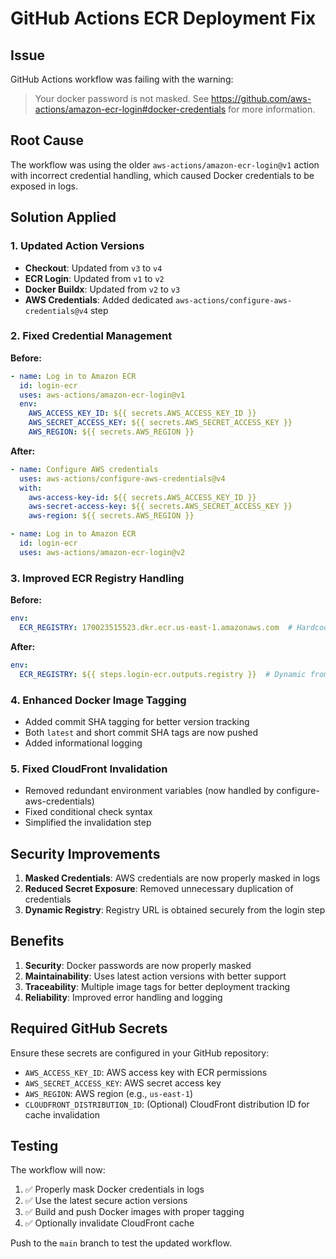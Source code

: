 # GitHub Actions ECR Deployment Fix

## Issue
GitHub Actions workflow was failing with the warning:
> Your docker password is not masked. See https://github.com/aws-actions/amazon-ecr-login#docker-credentials for more information.

## Root Cause
The workflow was using the older `aws-actions/amazon-ecr-login@v1` action with incorrect credential handling, which caused Docker credentials to be exposed in logs.

## Solution Applied

### 1. Updated Action Versions
- **Checkout**: Updated from `v3` to `v4`
- **ECR Login**: Updated from `v1` to `v2` 
- **Docker Buildx**: Updated from `v2` to `v3`
- **AWS Credentials**: Added dedicated `aws-actions/configure-aws-credentials@v4` step

### 2. Fixed Credential Management
**Before:**
```yaml
- name: Log in to Amazon ECR
  id: login-ecr
  uses: aws-actions/amazon-ecr-login@v1
  env:
    AWS_ACCESS_KEY_ID: ${{ secrets.AWS_ACCESS_KEY_ID }}
    AWS_SECRET_ACCESS_KEY: ${{ secrets.AWS_SECRET_ACCESS_KEY }}
    AWS_REGION: ${{ secrets.AWS_REGION }}
```

**After:**
```yaml
- name: Configure AWS credentials
  uses: aws-actions/configure-aws-credentials@v4
  with:
    aws-access-key-id: ${{ secrets.AWS_ACCESS_KEY_ID }}
    aws-secret-access-key: ${{ secrets.AWS_SECRET_ACCESS_KEY }}
    aws-region: ${{ secrets.AWS_REGION }}

- name: Log in to Amazon ECR
  id: login-ecr
  uses: aws-actions/amazon-ecr-login@v2
```

### 3. Improved ECR Registry Handling
**Before:**
```yaml
env:
  ECR_REGISTRY: 170023515523.dkr.ecr.us-east-1.amazonaws.com  # Hardcoded
```

**After:**
```yaml
env:
  ECR_REGISTRY: ${{ steps.login-ecr.outputs.registry }}  # Dynamic from login step
```

### 4. Enhanced Docker Image Tagging
- Added commit SHA tagging for better version tracking
- Both `latest` and short commit SHA tags are now pushed
- Added informational logging

### 5. Fixed CloudFront Invalidation
- Removed redundant environment variables (now handled by configure-aws-credentials)
- Fixed conditional check syntax
- Simplified the invalidation step

## Security Improvements

1. **Masked Credentials**: AWS credentials are now properly masked in logs
2. **Reduced Secret Exposure**: Removed unnecessary duplication of credentials
3. **Dynamic Registry**: Registry URL is obtained securely from the login step

## Benefits

1. **Security**: Docker passwords are now properly masked
2. **Maintainability**: Uses latest action versions with better support
3. **Traceability**: Multiple image tags for better deployment tracking
4. **Reliability**: Improved error handling and logging

## Required GitHub Secrets

Ensure these secrets are configured in your GitHub repository:

- `AWS_ACCESS_KEY_ID`: AWS access key with ECR permissions
- `AWS_SECRET_ACCESS_KEY`: AWS secret access key
- `AWS_REGION`: AWS region (e.g., `us-east-1`)
- `CLOUDFRONT_DISTRIBUTION_ID`: (Optional) CloudFront distribution ID for cache invalidation

## Testing

The workflow will now:
1. ✅ Properly mask Docker credentials in logs
2. ✅ Use the latest secure action versions
3. ✅ Build and push Docker images with proper tagging
4. ✅ Optionally invalidate CloudFront cache

Push to the `main` branch to test the updated workflow.